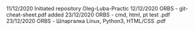 11/12/2020 Initiated repository Oleg-Luba-Practic
12/12/2020 ORBS - git-cheat-sheet.pdf added
23/12/2020 ORBS - cmd, html, pt test .pdf
23/12/2020 ORBS - Шпаргалка Linux, Python3, HTML/CSS .pdf 
